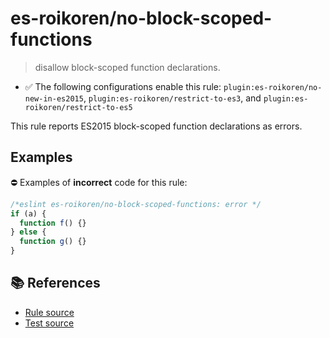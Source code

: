 # es-roikoren/no-block-scoped-functions
> disallow block-scoped function declarations.

- ✅ The following configurations enable this rule: `plugin:es-roikoren/no-new-in-es2015`, `plugin:es-roikoren/restrict-to-es3`, and `plugin:es-roikoren/restrict-to-es5`

This rule reports ES2015 block-scoped function declarations as errors.

## Examples

⛔ Examples of **incorrect** code for this rule:

```js
/*eslint es-roikoren/no-block-scoped-functions: error */
if (a) {
  function f() {}
} else {
  function g() {}
}
```

## 📚 References

- [Rule source](https://github.com/roikoren755/eslint-plugin-es/blob/v0.0.4/src/rules/no-block-scoped-functions.ts)
- [Test source](https://github.com/roikoren755/eslint-plugin-es/blob/v0.0.4/tests/src/rules/no-block-scoped-functions.ts)
